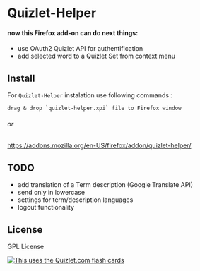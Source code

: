 # Quizlet-Helper
#### now this Firefox add-on can do next things:
- use OAuth2 Quizlet API for authentification
- add selected word to a Quizlet Set from context menu



Install
-------

For ``Quizlet-Helper`` instalation  use following commands :

    drag & drop `quizlet-helper.xpi` file to Firefox window
###### or
https://addons.mozilla.org/en-US/firefox/addon/quizlet-helper/


## TODO
- add translation of a Term description (Google Translate API)
- send only in lowercase
- settings for term/description languages
- logout functionality


## License
GPL License

[![This uses the Quizlet.com flash cards](https://quizlet.com/a/i/powered/uses_quizlet_blue.b5bZ.png)](https://quizlet.com/)
